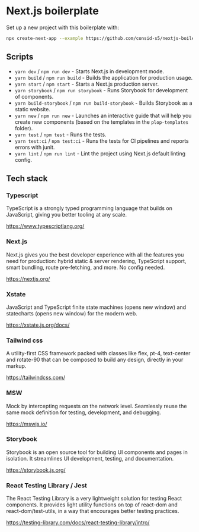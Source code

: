 # Next.js boilerplate

Set up a new project with this boilerplate with:

```sh
npx create-next-app --example https://github.com/consid-s5/nextjs-boilerplate
```

## Scripts

- `yarn dev` / `npm run dev` - Starts Next.js in development mode.
- `yarn build` / `npm run build` - Builds the application for production usage.
- `yarn start` / `npm start` - Starts a Next.js production server.
- `yarn storybook` / `npm run storybook` - Runs Storybook for development of components.
- `yarn build-storybook` / `npm run build-storybook` - Builds Storybook as a static website.
- `yarn new` / `npm run new` - Launches an interactive guide that will help you create new components (based on the templates in the `plop-templates` folder).
- `yarn test` / `npm test` - Runs the tests.
- `yarn test:ci` / `npm test:ci` - Runs the tests for CI pipelines and reports errors with junit.
- `yarn lint` / `npm run lint` - Lint the project using Next.js default linting config.

## Tech stack

### Typescript 

TypeScript is a strongly typed programming language that builds on JavaScript, giving you better tooling at any scale.

https://www.typescriptlang.org/

### Next.js

Next.js gives you the best developer experience with all the features you need for production: hybrid static & server rendering, TypeScript support, smart bundling, route pre-fetching, and more. No config needed.

https://nextjs.org/

### Xstate

JavaScript and TypeScript finite state machines (opens new window) and statecharts (opens new window) for the modern web.

https://xstate.js.org/docs/

### Tailwind css

A utility-first CSS framework packed with classes like flex, pt-4, text-center and rotate-90 that can be composed to build any design, directly in your markup.

https://tailwindcss.com/

### MSW 

Mock by intercepting requests on the network level. Seamlessly reuse the same mock definition for testing, development, and debugging.

https://mswjs.io/

### Storybook 

Storybook is an open source tool for building UI components and pages in isolation. It streamlines UI development, testing, and documentation.

https://storybook.js.org/

### React Testing Library / Jest

The React Testing Library is a very lightweight solution for testing React components. It provides light utility functions on top of react-dom and react-dom/test-utils, in a way that encourages better testing practices.

https://testing-library.com/docs/react-testing-library/intro/
